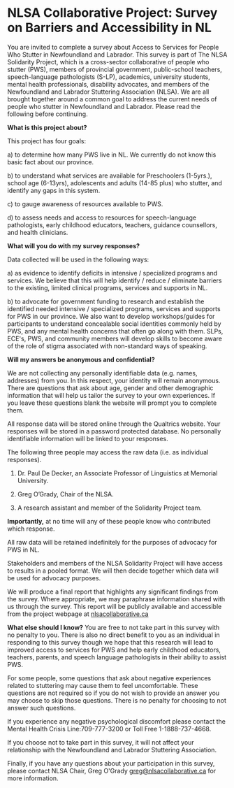 # NLSA Collaborative Project: Survey on Barriers and Accessibility in NL

You are invited to complete a survey about Access to Services for People Who Stutter in Newfoundland and Labrador. This survey is part of The NLSA Solidarity Project, which is a cross-sector collaborative of people who stutter (PWS), members of provincial government, public-school teachers, speech-language pathologists (S-LP), academics, university students, mental health professionals, disability advocates, and members of the Newfoundland and Labrador Stuttering Association (NLSA). We are all brought together around a common goal to address the current needs of people who stutter in Newfoundland and Labrador. Please read the following before continuing. 



**What is this project about?**


This project has four goals: 


a) to determine how many PWS live in NL. We currently do not know this basic fact about our province.

b) to understand what services are available for Preschoolers (1-5yrs.), school age (6-13yrs), adolescents and adults (14-85 plus) who stutter, and identify any gaps in this system.

c) to gauge awareness of resources available to PWS.

d) to assess needs and access to resources for speech-language pathologists, early childhood educators, teachers, guidance counsellors, and health clinicians.



**What will you do with my survey responses?**



Data collected will be used in the following ways: 



a) as evidence to identify deficits in intensive / specialized programs and services. We believe that this will help identify / reduce / eliminate barriers to the existing, limited clinical programs, services and supports in NL. 

b) to advocate for government funding to research and establish the identified needed intensive / specialized programs, services and supports for PWS in our province. We also want to develop workshops/guides for participants to understand concealable social identities commonly held by PWS, and any mental health concerns that often go along with them. SLPs, ECE's, PWS, and community members will develop skills to become aware of the role of stigma associated with non-standard ways of speaking.



**Will my answers be anonymous and confidential?**



We are not collecting any personally identifiable data (e.g. names, addresses) from you. In this respect, your identity will remain anonymous. There are questions that ask about age, gender and other demographic information that will help us tailor the survey to your own experiences. If you leave these questions blank the website will prompt you to complete them.

All response data will be stored online through the Qualtrics website. Your responses will be stored in a password protected database. No personally identifiable information will be linked to your responses.

The following three people may access the raw data (i.e. as individual responses).  

1) Dr. Paul De Decker, an Associate Professor of Linguistics at Memorial University.

2) Greg O’Grady, Chair of the NLSA. 

3) A research assistant and member of the Solidarity Project team.



**Importantly,** at no time will any of these people know who contributed which response. 


All raw data will be retained indefinitely for the purposes of advocacy for PWS in NL. 

Stakeholders and members of the NLSA Solidarity Project will have access to results in a pooled format. We will then decide together which data will be used for advocacy purposes.

We will produce a final report that highlights any significant findings from the survey. Where appropriate, we may paraphrase information shared with us through the survey. This report will be publicly available and accessible from the project webpage at [nlsacollaborative.ca](http://nlsascollaborative.ca/)




**What else should I know?**
You are free to not take part in this survey with no penalty to you. There is also no direct benefit to you as an individual in responding to this survey though we hope that this research will lead to improved access to services for PWS and help early childhood educators, teachers, parents, and speech language pathologists in their ability to assist PWS. 

For some people, some questions that ask about negative experiences related to stuttering may cause them to feel uncomfortable. These questions are not required so if you do not wish to provide an answer you may choose to skip those questions. There is no penalty for choosing to not answer such questions.

If you experience any negative psychological discomfort please contact the Mental Health Crisis Line:709-777-3200 or Toll Free 1-1888-737-4668.

If you choose not to take part in this survey, it will not affect your relationship with the Newfoundland and Labrador Stuttering Association. 

Finally, if you have any questions about your participation in this survey, please contact NLSA Chair, Greg O'Grady [greg@nlsacollaborative.ca](mailto:greg@nlsacollaborative.ca) for more information.
